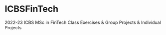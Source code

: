 # ICBSFinTech
2022-23 ICBS MSc in FinTech Class Exercises &amp; Group Projects &amp; Individual Projects

